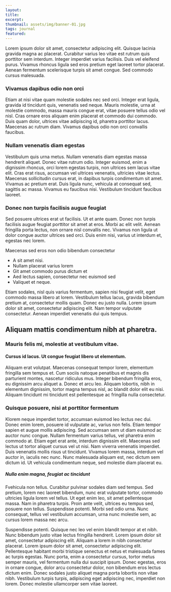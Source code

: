 ```yaml
---
layout:
title:
excerpt:
thumbnail: assets/img/banner-01.jpg
tags: journal
featured:
---
```



Lorem ipsum dolor sit amet, consectetur adipiscing elit. Quisque lacinia gravida magna ac placerat. Curabitur varius leo vitae est rutrum quis porttitor sem interdum. Integer imperdiet varius facilisis. Duis vel eleifend purus. Vivamus rhoncus ligula sed eros pretium eget laoreet tortor placerat. Aenean fermentum scelerisque turpis sit amet congue. Sed commodo cursus malesuada.


### Vivamus dapibus odio non orci

Etiam at nisi vitae quam molestie sodales nec sed orci. Integer erat ligula, gravida id tincidunt quis, venenatis sed neque. Mauris molestie, urna at molestie commodo, massa mauris congue erat, vitae posuere tellus odio vel nisl. Cras ornare eros aliquam enim placerat et commodo dui commodo. Duis quam dolor, ultrices vitae adipiscing id, pharetra porttitor lacus. Maecenas ac rutrum diam. Vivamus dapibus odio non orci convallis faucibus.


### Nullam venenatis diam egestas

Vestibulum quis urna metus. Nullam venenatis diam egestas massa hendrerit aliquet. Donec vitae rutrum odio. Integer euismod, enim a dignissim rhoncus, orci lorem egestas turpis, non ultrices sem lacus vitae elit. Cras erat risus, accumsan vel ultrices venenatis, ultricies vitae lectus. Maecenas sollicitudin cursus erat, in dapibus turpis condimentum sit amet. Vivamus ac pretium erat. Duis ligula nunc, vehicula at consequat sed, sagittis ac massa. Vivamus eu faucibus nisi. Vestibulum tincidunt faucibus laoreet.


### Donec non turpis facilisis augue feugiat

Sed posuere ultrices erat ut facilisis. Ut et ante quam. Donec non turpis facilisis augue feugiat porttitor sit amet at eros. Morbi ac elit velit. Aenean fringilla porta lectus, non ornare nisl convallis nec. Vivamus non ligula ut dolor congue auctor ultrices sed orci. Duis enim nisi, varius ut interdum et, egestas nec lorem.

Maecenas sed eros non odio bibendum consectetur

- A sit amet nisi.
- Nullam placerat varius lorem
- Git amet commodo purus dictum et
- Aed lectus sapien, consectetur nec euismod sed
- Valiquet et neque.

Etiam sodales, nisl quis varius fermentum, sapien nisi feugiat velit, eget commodo massa libero at lorem. Vestibulum tellus lacus, gravida bibendum pretium at, consectetur mollis quam. Donec eu justo nulla. Lorem ipsum dolor sit amet, consectetur adipiscing elit. Nam tempor vulputate consectetur. Aenean imperdiet venenatis dui quis tempus.


## Aliquam mattis condimentum nibh at pharetra.

### Mauris felis mi, molestie at vestibulum vitae.

#### Cursus id lacus. Ut congue feugiat libero ut elementum.

Aliquam erat volutpat. Maecenas consequat tempor lorem, elementum fringilla sem tempus et. Cum sociis natoque penatibus et magnis dis parturient montes, nascetur ridiculus mus. Integer bibendum fringilla eros, eu dignissim arcu aliquet a. Donec et arcu leo. Aliquam lobortis, nibh in elementum dignissim, tortor magna tempus nisl, ac blandit dolor elit eu nisi. Aliquam tincidunt mi tincidunt est pellentesque ac fringilla nulla consectetur.


### Quisque posuere, nisi at porttitor fermentum

Klorem neque imperdiet tortor, accumsan euismod leo lectus nec dui. Donec enim lorem, posuere id vulputate ac, varius non felis. Etiam tempor sapien et augue mollis adipiscing. Sed accumsan sem ut diam euismod ac auctor nunc congue. Nullam fermentum varius tellus, vel pharetra enim commodo at. Etiam eget erat ante, interdum dignissim elit. Maecenas sed lectus ut tortor aliquet cursus vel ut nisi. Nam viverra venenatis imperdiet. Duis venenatis mollis risus ut tincidunt. Vivamus lorem massa, interdum vel auctor in, iaculis nec nunc. Nunc malesuada aliquam est, nec dictum sem dictum id. Ut vehicula condimentum neque, sed molestie diam placerat eu.

##### Nulla enim magna, feugiat ac tincidunt

Fvehicula non tellus. Curabitur pulvinar sodales diam sed tempus. Sed pretium, lorem nec laoreet bibendum, nunc erat vulputate tortor, commodo ultricies ligula lorem vel tellus. Ut eget enim leo, sit amet pellentesque massa. Nam in pharetra turpis. Proin ante velit, ultrices eu tempus sed, posuere non tellus. Suspendisse potenti. Morbi sed odio urna. Nunc consequat, tellus vel vestibulum accumsan, urna nunc molestie sem, ac cursus lorem massa nec arcu.

Suspendisse potenti. Quisque nec leo vel enim blandit tempor at et nibh. Nunc bibendum justo vitae lectus fringilla hendrerit. Lorem ipsum dolor sit amet, consectetur adipiscing elit. Aliquam a lorem in nibh consectetur placerat. Lorem ipsum dolor sit amet, consectetur adipiscing elit. Pellentesque habitant morbi tristique senectus et netus et malesuada fames ac turpis egestas. Nunc porta, enim a consectetur cursus, tortor metus semper mauris, vel fermentum nulla dui suscipit ipsum. Donec egestas, eros in ornare congue, dolor arcu consectetur dolor, non bibendum eros lectus dictum enim. Donec sodales justo aliquet magna porta lobortis non vitae nibh. Vestibulum turpis turpis, adipiscing eget adipiscing nec, imperdiet non lorem. Donec molestie ullamcorper sem vitae laoreet.